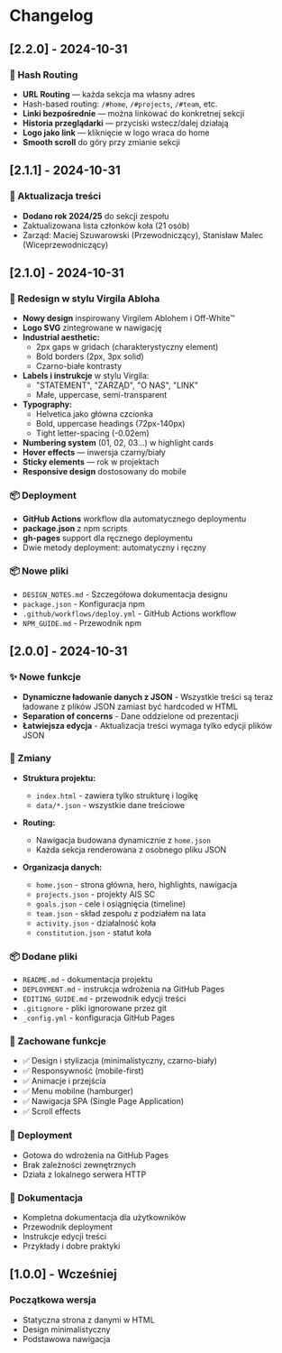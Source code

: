 # Changelog

## [2.2.0] - 2024-10-31

### 🔗 Hash Routing

- **URL Routing** — każda sekcja ma własny adres
- Hash-based routing: `/#home`, `/#projects`, `/#team`, etc.
- **Linki bezpośrednie** — można linkować do konkretnej sekcji
- **Historia przeglądarki** — przyciski wstecz/dalej działają
- **Logo jako link** — kliknięcie w logo wraca do home
- **Smooth scroll** do góry przy zmianie sekcji

## [2.1.1] - 2024-10-31

### 📝 Aktualizacja treści

- **Dodano rok 2024/25** do sekcji zespołu
- Zaktualizowana lista członków koła (21 osób)
- Zarząd: Maciej Szuwarowski (Przewodniczący), Stanisław Malec (Wiceprzewodniczący)

## [2.1.0] - 2024-10-31

### 🎨 Redesign w stylu Virgila Abloha

- **Nowy design** inspirowany Virgilem Ablohem i Off-White™
- **Logo SVG** zintegrowane w nawigację
- **Industrial aesthetic:**
  - 2px gaps w gridach (charakterystyczny element)
  - Bold borders (2px, 3px solid)
  - Czarno-białe kontrasty
- **Labels i instrukcje** w stylu Virgila:
  - "STATEMENT", "ZARZĄD", "O NAS", "LINK"
  - Małe, uppercase, semi-transparent
- **Typography:**
  - Helvetica jako główna czcionka
  - Bold, uppercase headings (72px-140px)
  - Tight letter-spacing (-0.02em)
- **Numbering system** (01, 02, 03...) w highlight cards
- **Hover effects** — inwersja czarny/biały
- **Sticky elements** — rok w projektach
- **Responsive design** dostosowany do mobile

### 📦 Deployment
- **GitHub Actions** workflow dla automatycznego deploymentu
- **package.json** z npm scripts
- **gh-pages** support dla ręcznego deploymentu
- Dwie metody deployment: automatyczny i ręczny

### 📦 Nowe pliki
- `DESIGN_NOTES.md` - Szczegółowa dokumentacja designu
- `package.json` - Konfiguracja npm
- `.github/workflows/deploy.yml` - GitHub Actions workflow
- `NPM_GUIDE.md` - Przewodnik npm

## [2.0.0] - 2024-10-31

### ✨ Nowe funkcje

- **Dynamiczne ładowanie danych z JSON** - Wszystkie treści są teraz ładowane z plików JSON zamiast być hardcoded w HTML
- **Separation of concerns** - Dane oddzielone od prezentacji
- **Łatwiejsza edycja** - Aktualizacja treści wymaga tylko edycji plików JSON

### 🔄 Zmiany

- **Struktura projektu:**
  - `index.html` - zawiera tylko strukturę i logikę
  - `data/*.json` - wszystkie dane treściowe
  
- **Routing:**
  - Nawigacja budowana dynamicznie z `home.json`
  - Każda sekcja renderowana z osobnego pliku JSON

- **Organizacja danych:**
  - `home.json` - strona główna, hero, highlights, nawigacja
  - `projects.json` - projekty AIS SC
  - `goals.json` - cele i osiągnięcia (timeline)
  - `team.json` - skład zespołu z podziałem na lata
  - `activity.json` - działalność koła
  - `constitution.json` - statut koła

### 📦 Dodane pliki

- `README.md` - dokumentacja projektu
- `DEPLOYMENT.md` - instrukcja wdrożenia na GitHub Pages
- `EDITING_GUIDE.md` - przewodnik edycji treści
- `.gitignore` - pliki ignorowane przez git
- `_config.yml` - konfiguracja GitHub Pages

### 🎨 Zachowane funkcje

- ✅ Design i stylizacja (minimalistyczny, czarno-biały)
- ✅ Responsywność (mobile-first)
- ✅ Animacje i przejścia
- ✅ Menu mobilne (hamburger)
- ✅ Nawigacja SPA (Single Page Application)
- ✅ Scroll effects

### 🚀 Deployment

- Gotowa do wdrożenia na GitHub Pages
- Brak zależności zewnętrznych
- Działa z lokalnego serwera HTTP

### 📝 Dokumentacja

- Kompletna dokumentacja dla użytkowników
- Przewodnik deployment
- Instrukcje edycji treści
- Przykłady i dobre praktyki

## [1.0.0] - Wcześniej

### Początkowa wersja

- Statyczna strona z danymi w HTML
- Design minimalistyczny
- Podstawowa nawigacja

